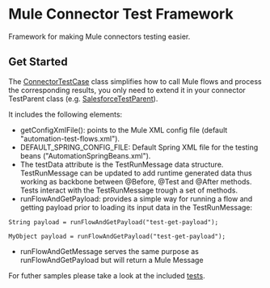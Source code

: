 Mule Connector Test Framework
=============================

Framework for making Mule connectors testing easier.

Get Started
-----------
The [ConnectorTestCase](https://github.com/mulesoft/mule-connector-test/blob/master/src/main/java/org/mule/modules/tests/ConnectorTestCase.java)
class simplifies how to call Mule flows and process the corresponding results, you only need to extend it in your connector
TestParent class (e.g. [SalesforceTestParent](https://github.com/mulesoft/salesforce-connector/blob/master/src/test/java/org/mule/modules/salesforce/automation/testcases/SalesforceTestParent.java?source=cc)).

It includes the following elements:

- getConfigXmlFile(): points to the Mule XML config file (default "automation-test-flows.xml").
- DEFAULT_SPRING_CONFIG_FILE: Default Spring XML file for the testing beans ("AutomationSpringBeans.xml").
- The testData attribute is the TestRunMessage data structure. TestRunMessage can be updated to add runtime generated data thus working as backbone between @Before, @Test and @After methods. Tests interact with the TestRunMessage trough a set of methods.
- runFlowAndGetPayload: provides a simple way for running a flow and getting payload prior to loading its input data in the TestRunMessage:
<pre><code>String payload = runFlowAndGetPayload("test-get-payload");</code></pre>
<pre><code>MyObject payload = runFlowAndGetPayload("test-get-payload");</code></pre>
- runFlowAndGetMessage serves the same purpose as runFlowAndGetPayload but will return a Mule Message 

For futher samples please take a look at the included [tests](https://github.com/mulesoft/mule-connector-test/tree/master/src/test/java/org/mule/modules/tests).
